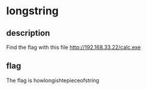 # longstring
## description
Find the flag with this file http://192.168.33.22/calc.exe
## flag
The flag is howlongishtepieceofstring 

